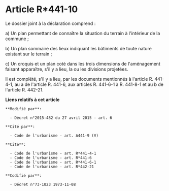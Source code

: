 # Article R*441-10

Le dossier joint à la déclaration comprend : 

a) Un plan permettant de connaître la situation du terrain à l'intérieur de la commune ; 

b) Un plan sommaire des lieux indiquant les bâtiments de toute nature existant sur le terrain ; 

c) Un croquis et un plan coté dans les trois dimensions de l'aménagement faisant apparaître, s'il y a lieu, la ou les
divisions projetées. 

Il est complété, s'il y a lieu, par les documents mentionnés à l'article R. 441-4-1, au a de l'article R. 441-6, aux articles
R. 441-6-1 à R. 441-8-1 et au b de l'article R. 442-21.

**Liens relatifs à cet article**

	**Modifié par**:

	  - Décret n°2015-482 du 27 avril 2015 - art. 6

	**Cité par**:

	  - Code de l'urbanisme - art. A441-9 (V)

	**Cite**:

	  - Code de l'urbanisme - art. R*441-4-1
	  - Code de l'urbanisme - art. R*441-6
	  - Code de l'urbanisme - art. R*441-6-1
	  - Code de l'urbanisme - art. R*442-21

	**Codifié par**:

	  - Décret n°73-1023 1973-11-08
